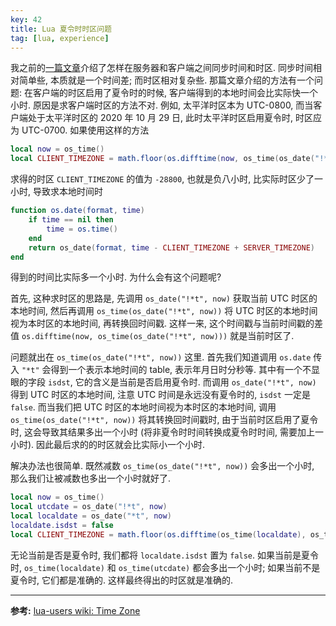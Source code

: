 ```yaml
---
key: 42
title: Lua 夏令时时区问题
tag: [lua, experience]
---
```

我之前的[一篇文章](/2020/05/08/sync-time-zone.html)介绍了怎样在服务器和客户端之间同步时间和时区. 同步时间相对简单些, 本质就是一个时间差; 而时区相对复杂些. 那篇文章介绍的方法有一个问题: 在客户端的时区启用了夏令时的时候, 客户端得到的本地时间会比实际快一个小时. 原因是求客户端时区的方法不对. 例如, 太平洋时区本为 UTC-0800, 而当客户端处于太平洋时区的 2020 年 10 月 29 日, 此时太平洋时区启用夏令时, 时区应为 UTC-0700. 如果使用这样的方法

```lua
local now = os_time()
local CLIENT_TIMEZONE = math.floor(os.difftime(now, os_time(os_date("!*t", now))))
```

求得的时区 `CLIENT_TIMEZONE` 的值为 `-28800`, 也就是负八小时, 比实际时区少了一小时, 导致求本地时间时

```lua
function os.date(format, time)
    if time == nil then
        time = os.time()
    end
    return os_date(format, time - CLIENT_TIMEZONE + SERVER_TIMEZONE)
end
```

得到的时间比实际多一个小时. 为什么会有这个问题呢?

首先, 这种求时区的思路是, 先调用 `os_date("!*t", now)` 获取当前 UTC 时区的本地时间, 然后再调用 `os_time(os_date("!*t", now))` 将 UTC 时区的本地时间视为本时区的本地时间, 再转换回时间戳. 这样一来, 这个时间戳与当前时间戳的差值 `os.difftime(now, os_time(os_date("!*t", now)))` 就是当前时区了.

问题就出在 `os_time(os_date("!*t", now))` 这里. 首先我们知道调用 `os.date` 传入 `"*t"` 会得到一个表示本地时间的 table, 表示年月日时分秒等. 其中有一个不显眼的字段 `isdst`, 它的含义是当前是否启用夏令时. 而调用 `os_date("!*t", now)` 得到 UTC 时区的本地时间, 注意 UTC 时间是永远没有夏令时的, `isdst` 一定是 `false`. 而当我们把 UTC 时区的本地时间视为本时区的本地时间, 调用 `os_time(os_date("!*t", now))` 将其转换回时间戳时, 由于当前时区启用了夏令时, 这会导致其结果多出一个小时 (将非夏令时时间转换成夏令时时间, 需要加上一小时). 因此最后求的的时区就会比实际小一个小时.

解决办法也很简单. 既然减数 `os_time(os_date("!*t", now))` 会多出一个小时, 那么我们让被减数也多出一个小时就好了.

```lua
local now = os_time()
local utcdate = os_date("!*t", now)
local localdate = os_date("*t", now)
localdate.isdst = false
local CLIENT_TIMEZONE = math.floor(os.difftime(os_time(localdate), os_time(utcdate)))
```

无论当前是否是夏令时, 我们都将 `localdate.isdst` 置为 `false`. 如果当前是夏令时, `os_time(localdate)` 和 `os_time(utcdate)` 都会多出一个小时; 如果当前不是夏令时, 它们都是准确的. 这样最终得出的时区就是准确的.

***

**参考:** [lua-users wiki: Time Zone](http://lua-users.org/wiki/TimeZone)
